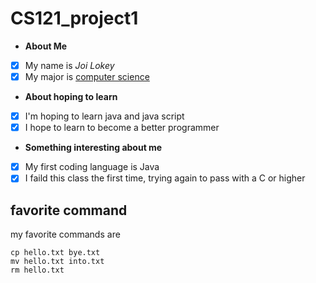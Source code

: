# CS121_project1 
- **About Me** 
- [x] My name is *Joi Lokey* 
- [x] My major is <ins> computer science </ins>
- **About hoping to learn** 
- [x] I'm hoping to learn java and java script 
- [x] I hope to learn to become a better programmer 
- **Something interesting about me** 
- [x] My first coding language is Java
- [x] I faild this class the first time, trying again to pass with a C or higher
## favorite command
my favorite commands are 
```
cp hello.txt bye.txt
mv hello.txt into.txt
rm hello.txt
```
